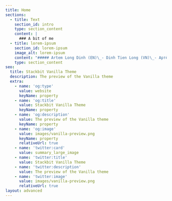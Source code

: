 ```yaml
---
title: Home
sections:
  - title: Text
    section_id: intro
    type: section_content
    content: |
      ### A bit of me
  - title: lorem-ipsum
    section_id: lorem-ipsum
    image_alt: lorem-ipsum
    content: "##### Artem Long Dinh (EN)\_- Dinh Tien Long (VN)\_- Артём Динь Шоновичь (RU)\n\n##### ![](https://lh3.googleusercontent.com/fife/ABSRlIqFi9hoa7AagJQV39y4wA9eu7OYvbfudLe-hXJgqpfQFZ0dvMiMT4zHanaAGEwkrB3vZ1od1u0VysOanahuif5mA0LEyidGYWNNnfhKh0Xg-AxTw5pgC1Lg9dPMpSENVlsoElpgACF9cJ8ffbeMSK-6euoBZGx3cnLDMfvCWjtvGNZVNAUKNzbPona1JXvRMtZwo-CTLy0mfPtSbXp7oGMMSgpdqJZdwTWdSn0Jf6YxhbkVtfAVZtkb17mEtqIJJNMy-iJnIFIenJQvvIpO9ZOWMnxt_VLTJZFcQ1NZPvvhY-lqCFgpOWDewfRoyXZuolvvbG4AU4WaEIN-ao_jLBOliBhx5pS5joO8fN0WvVF8JTlqc1uuhorapAfzpCUgcM3knx3sUtVDRZ739uf-WjawDhwv7WFy3Tt0p46p3BdSC-R0-D2jVR97AQzQt-kWAIS97PB1MSvEcqVTDq_QldOddqcxQ10R07zj2jMpRhs114tQz4ZWHypjbLTrKUIyBZfpoiheNux01llAFRD0Jw7rWDrHd3Q-E0GMjUC0KIVaeCCKqqcGlHudfh5y6sfWJnQWB8LZ_B5DxXA6mlDsFWxKUE-d8sP8agEUOgcRIK6EpF1lx2Etot3JGOxewo-yOWXpFCyTPNHJs9jpAvajxypIBACfYQgCVT-eVFMME-d0uTmG2aE1YQlyrkPpyznqtdN2E6ZmL2ewHYA3M\\_0cUvIJ9kyZSZMJ3w=w2624-h4667-ft)\n\nHi friend! I'm Artem, also known as\_Artyom or Long. I study Biomedical Engineering at Tufts University (class of 2023), and\_my current favorite BME topics are neural engineering, diagnostic platforms. I also enjoy learning and practicing tech\_entrepreneurship by tinkering with ideas\_and actualizing them with cool people through [Projects](#).\n\nWhen I get off the computer, I hover around\_the city I live in and do urban exploration (legally), binge scifi, or simply have fun with my friends. Some conversations excite me more than others such as\_East Asian history and architecture, world geopolitics, and what distinguishes\_humans from snails. I document some of my thoughts and stories in [Blog](#).\n\nI am happy to meet new people, new ideas, and new opportunities, so don't hesitate to contact me\_at <tien_long.dinh@tufts.edu>. I hope you will enjoy checking out some of my work and stories on this website!\n\n##### \\<br>\n\n#### *Quick facts about me*\n\n> ***Places that made me who I am:** Ho Chi Minh city (Vietnam), Berdychiv (Ukraine), San Francisco Bay Area, and Boston (US).*\n\n> *I play with web development: React, NextJS, Node, Figma, MongoDB, Flutter (Summer 2021 goal).*\n\n> *I do engineering & science with: Matlab, Python, C++.*\n\n> Memes and drawing silly stuff is my passion: Here is an example [*@unwholesome_jumbo*](https://www.instagram.com/unwholesome_jumbo/)\n"
    type: section_content
seo:
  title: Stackbit Vanilla Theme
  description: The preview of the Vanilla theme
  extra:
    - name: 'og:type'
      value: website
      keyName: property
    - name: 'og:title'
      value: Stackbit Vanilla Theme
      keyName: property
    - name: 'og:description'
      value: The preview of the Vanilla theme
      keyName: property
    - name: 'og:image'
      value: images/vanilla-preview.png
      keyName: property
      relativeUrl: true
    - name: 'twitter:card'
      value: summary_large_image
    - name: 'twitter:title'
      value: Stackbit Vanilla Theme
    - name: 'twitter:description'
      value: The preview of the Vanilla theme
    - name: 'twitter:image'
      value: images/vanilla-preview.png
      relativeUrl: true
layout: advanced
---
```

